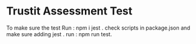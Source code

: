 # Trustit Assessment Test

To make sure the test Run : 
npm i jest .
check scripts in package.json and make sure adding jest .
run : npm run test.